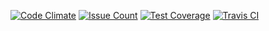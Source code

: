 [![Code Climate](https://codeclimate.com/github/GrammPozitiva/project-lvl1-s120/badges/gpa.svg)](https://codeclimate.com/github/GrammPozitiva/project-lvl1-s120)
[![Issue Count](https://codeclimate.com/github/GrammPozitiva/project-lvl1-s120/badges/issue_count.svg)](https://codeclimate.com/github/GrammPozitiva/project-lvl1-s120)
[![Test Coverage](https://codeclimate.com/github/GrammPozitiva/project-lvl1-s120/badges/coverage.svg)](https://codeclimate.com/github/GrammPozitiva/project-lvl1-s120)
[![Travis CI](https://travis-ci.org/GrammPozitiva/project-lvl1-s120.svg?branch=master)](https://travis-ci.org/GrammPozitiva/project-lvl1-s120)
